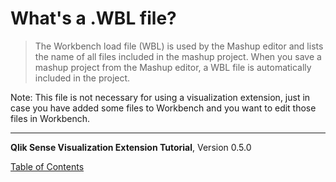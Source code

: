 # What&#x27;s a .WBL file?



> The Workbench load file (WBL) is used by the Mashup editor and lists the name of all files included in the mashup project. When you save a mashup project from the Mashup editor, a WBL file is automatically included in the project.

Note: This file is not necessary for using a visualization extension, just in case you have added some files to Workbench and you want to edit those files in Workbench.

---
**Qlik Sense Visualization Extension Tutorial**, Version 0.5.0<br/>


[Table of Contents](https://github.com/stefanwalther/qliksense-extension-tutorial/blob/master/tutorial/readme.md)